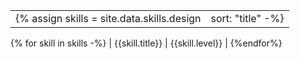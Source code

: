 | | |
| ---- | ---- |
{% assign skills = site.data.skills.design | sort: "title" -%}
{% for skill in skills -%}
| {{skill.title}} | {{skill.level}} |
{%endfor%}